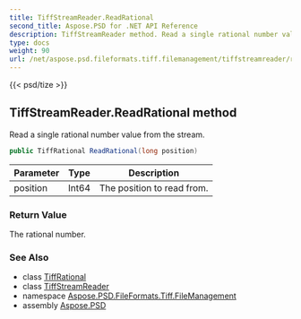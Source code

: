 ```yaml
---
title: TiffStreamReader.ReadRational
second_title: Aspose.PSD for .NET API Reference
description: TiffStreamReader method. Read a single rational number value from the stream
type: docs
weight: 90
url: /net/aspose.psd.fileformats.tiff.filemanagement/tiffstreamreader/readrational/
---
```

{{< psd/tize >}}
## TiffStreamReader.ReadRational method

Read a single rational number value from the stream.

```csharp
public TiffRational ReadRational(long position)
```

| Parameter | Type | Description |
| --- | --- | --- |
| position | Int64 | The position to read from. |

### Return Value

The rational number.

### See Also

* class [TiffRational](../../../aspose.psd.fileformats.tiff/tiffrational/)
* class [TiffStreamReader](../)
* namespace [Aspose.PSD.FileFormats.Tiff.FileManagement](../../tiffstreamreader/)
* assembly [Aspose.PSD](../../../)


